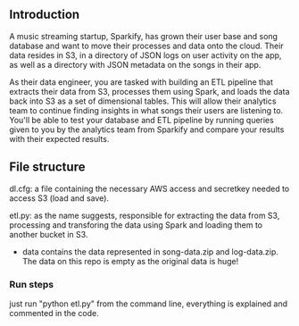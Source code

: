 ## Introduction

A music streaming startup, Sparkify, has grown their user base and song database and want to move their processes and data onto the cloud. Their data resides in S3, in a directory of JSON logs on user activity on the app, as well as a directory with JSON metadata on the songs in their app.

As their data engineer, you are tasked with building an ETL pipeline that extracts their data from S3, processes them using Spark, and loads the data back into S3 as a set of dimensional tables. This will allow their analytics team to continue finding insights in what songs their users are listening to. You'll be able to test your database and ETL pipeline by running queries given to you by the analytics team from Sparkify and compare your results with their expected results.

## File structure

dl.cfg: a file containing the necessary AWS access and secretkey needed to access S3 (load and save).

etl.py: as the name suggests, responsible for extracting the data from S3, processing and transforing the data using Spark and loading them to another bucket in S3.

- data
	contains the data represented in song-data.zip and log-data.zip. The data on this repo is empty as the original data is huge!


### Run steps

just run "python etl.py" from the command line, everything is explained and commented in the code.